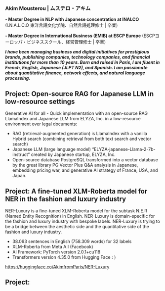 
### Akim Mousterou | ムステロ・アキム

**- Master Degree in NLP with Japanese concentration at INALCO**
(I.N.A.L.C.O 東洋言語文化学院、自然言語処理修士 | 卒業)

**- Master Degree in International Business (EMIB) at ESCP Europe**
(ESCPヨーロッパ・ビジネススクール、経営管理修士 | 卒業)

***I have been managing business and digital initiatives for prestigious brands, publishing companies, technology companies, and financial institutions for more than 10 years. Born and raised in Paris, I am fluent in French, English, Japanese (JLPT N2), and Spanish. I am passionate about quantitative finance, network effects, and natural language processing.***

## Project: Open-source RAG for Japanese LLM in low-resource settings

Generative AI for all - Quick implementation with an open-source RAG LlamaIndex and Japanese LLM from ELYZA, Inc. in a low-resource environment over legal documents:
- RAG (retrieval-augmented generation) is LlamaIndex with a vanilla Hybrid search (combining retrieval from both text search and vector search)
- Japanese LLM (large language model) “ELYZA-japanese-Llama-2-7b-instruct” created by Japanese startup, ELYZA, Inc.
- Open-source database PostgreSQL transformed into a vector database by the great library PG Vector
Plus Q&A analysis in Japanese, embedding pricing war, and generative AI strategy of France, USA, and Japan. 

## Project: A fine-tuned XLM-Roberta model for NER in the fashion and luxury industry 
NER-Luxury is a fine-tuned XLM-Roberta model for the subtask N.E.R (Named Entity Recognition) in English. NER-Luxury is domain-specific for the fashion and luxury industry with bespoke labels. NER-Luxury is trying to be a bridge between the aesthetic side and the quantitative side of the fashion and luxury industry.

- 38.063 sentences in English (758.309 words) for 32 labels
- XLM-Roberta from Meta A.I (Facebook)
- AI Framework: PyTorch version 2.0.1+cu118
- Transformers version 4.35.0 from Hugging Face : )

https://huggingface.co/AkimfromParis/NER-Luxury

## Project: 
